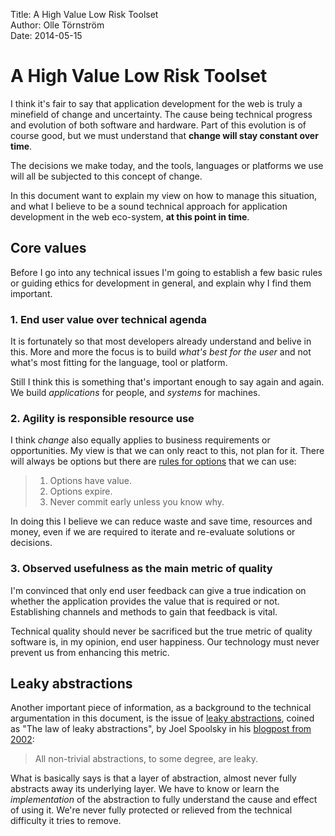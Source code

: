 Title:  A High Value Low Risk Toolset  
Author: Olle Törnström  
Date:   2014-05-15

# A High Value Low Risk Toolset

I think it's fair to say that application development for the web is truly a minefield of change and uncertainty. The cause being technical progress and evolution of both software and hardware. Part of this evolution is of course good, but we must understand that **change will stay constant over time**.

The decisions we make today, and the tools, languages or platforms we use will all be subjected to this concept of change.

In this document want to explain my view on how to manage this situation, and what I believe to be a sound technical approach for application development in the web eco-system, **at this point in time**.

## Core values

Before I go into any technical issues I'm going to establish a few basic rules or guiding ethics for development in general, and explain why I find them important.

### 1. End user value over technical agenda

It is fortunately so that most developers already understand and belive in this. More and more the focus is to build _what's best for the user_ and not what's most fitting for the language, tool or platform.

Still I think this is something that's important enough to say again and again. We build _applications_ for people, and _systems_ for machines.

### 2. Agility is responsible resource use

I think _change_ also equally applies to business requirements or opportunities. My view is that we can only react to this, not plan for it. There will always be options but there are [rules for options][21] that we can use:

> 1. Options have value.
> 2. Options expire.
> 3. Never commit early unless you know why.

In doing this I believe we can reduce waste and save time, resources and money, even if we are required to iterate and re-evaluate solutions or decisions.

   [21]: http://www.infoq.com/articles/real-options-enhance-agility

### 3. Observed usefulness as the main metric of quality

I'm convinced that only end user feedback can give a true indication on whether the application provides the value that is required or not. Establishing channels and methods to gain that feedback is vital.

Technical quality should never be sacrificed but the true metric of quality software is, in my opinion, end user happiness. Our technology must never prevent us from enhancing this metric.

## Leaky abstractions

Another important piece of information, as a background to the technical argumentation in this document, is the issue of [leaky abstractions][31], coined as  "The law of leaky abstractions", by Joel Spoolsky in his [blogpost from 2002][32]:

> All non-trivial abstractions, to some degree, are leaky.

What is basically says is that a layer of abstraction, almost never fully abstracts away its underlying layer. We have to know or learn the _implementation_ of the abstraction to fully understand the cause and effect of using it. We're never fully  protected or relieved from the technical difficulty it tries to remove.

   [31]: http://google.com?q=leaky+abstractions
   [32]: http://www.joelonsoftware.com/articles/LeakyAbstractions.html

